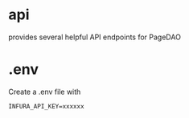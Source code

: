 # api
provides several helpful API endpoints for PageDAO

# .env
Create a .env file with

```INFURA_API_KEY=xxxxxx```